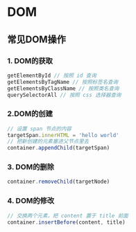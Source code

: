 # DOM

## 常见DOM操作

### 1.  DOM的获取

```js
getElementById // 按照 id 查询
getElementsByTagName // 按照标签名查询
getElementsByClassName // 按照类名查询
querySelectorAll // 按照 css 选择器查询
```

### 2.DOM的创建

```js
// 设置 span 节点的内容
targetSpan.innerHTML = 'hello world'
// 把新创建的元素塞进父节点里去
container.appendChild(targetSpan)
```

### 3. DOM的删除

```js
container.removeChild(targetNode)
```

### 4. DOM的修改

```js
// 交换两个元素，把 content 置于 title 前面
container.insertBefore(content, title)
```

